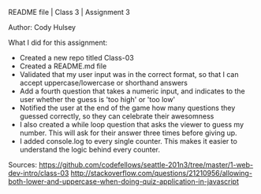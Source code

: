 README file | Class 3 | Assignment 3

Author: Cody Hulsey

What I did for this assignment:
- Created a new repo titled Class-03
- Created a README.md file
- Validated that my user input was in the correct format, so that I can accept uppercase/lowercase or shorthand answers
- Add a fourth question that takes a numeric input, and indicates to the user whether the guess is 'too high' or 'too low'
- Notified the user at the end of the game how many questions they guessed correctly, so they can celebrate their awesomness
- I also created a while loop question that asks the viewer to guess my number. This will ask for their answer three times before giving up.
- I added console.log to every single counter. This makes it easier to understand the logic behind every counter.

Sources:
https://github.com/codefellows/seattle-201n3/tree/master/1-web-dev-intro/class-03
http://stackoverflow.com/questions/21210956/allowing-both-lower-and-uppercase-when-doing-quiz-application-in-javascript
